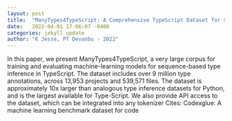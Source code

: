 ```yaml
---
layout: post
title:  "ManyTypes4TypeScript: A Comprehensive TypeScript Dataset for Sequence-Based Type Inference"
date:   2022-04-01 17:06:07 -0400
categories: jekyll update
author: "K Jesse, PT Devanbu - 2022"
---
```

In this paper, we present ManyTypes4TypeScript, a very large corpus for training and evaluating machine-learning models for sequence-based type inference in TypeScript. The dataset includes over 9 million type annotations, across 13,953 projects and 539,571 files. The dataset is approximately 10x larger than analogous type inference datasets for Python, and is the largest available for Type-Script. We also provide API access to the dataset, which can be integrated into any tokenizer Cites: Codexglue: A machine learning benchmark dataset for code